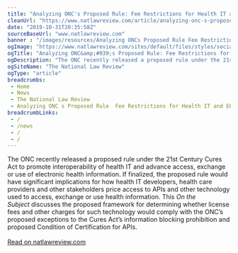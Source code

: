 ```yaml
--- 
title: "Analyzing ONC's Proposed Rule: Fee Restrictions for Health IT and EHI"
cleanUrl: "https://www.natlawreview.com/article/analyzing-onc-s-proposed-rule-fee-restrictions-health-it-and-ehi"
date: "2019-10-31T20:35:58Z"
sourceBaseUrl: "www.natlawreview.com"
banner : "/images/resources/Analyzing ONCs Proposed Rule Fee Restrictions for Health IT and EHI.png"
ogImage: "https://www.natlawreview.com/sites/default/files/styles/social_media/public/article/aux/13513/Medical_Devices_Healthcare_Tech_3_0.jpg?itok=aigv_k3H"
ogTitle: "Analyzing ONC&amp;#039;s Proposed Rule: Fee Restrictions for Health IT and EHI"
ogDescription: "The ONC recently released a proposed rule under the 21st Century Cures Act to promote interoperability of health IT and advance access, exchange or use of electronic health information. If finalized, "
ogSiteName: "The National Law Review"
ogType: "article"
breadcrumbs:
 - Home
 - News
 - The National Law Review
 - Analyzing ONC s Proposed Rule  Fee Restrictions for Health IT and EHI
breadcrumbLinks:
 - / 
 - /news
 - /
 - / 
---
```

<p>The ONC recently released a proposed rule under the 21st Century Cures Act to promote interoperability of health IT and advance access, exchange or use of electronic health information. If finalized, the proposed rule would have significant implications for how health IT developers, health care providers and other stakeholders price access to APIs and other technology used to access, exchange or use health information. This&nbsp;<i>On the Subject</i>&nbsp;discusses the proposed framework for determining whether license fees and other charges for such technology would comply with the ONC’s proposed exceptions to the Cures Act’s information blocking prohibition and proposed Condition of Certification for APIs.<br><br><a href="https://www.natlawreview.com/article/analyzing-onc-s-proposed-rule-fee-restrictions-health-it-and-ehi">Read on natlawreview.com</a></p>
